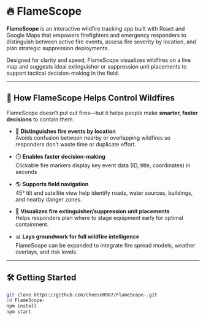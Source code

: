 # 🔥 FlameScope

**FlameScope** is an interactive wildfire tracking app built with React and Google Maps that empowers firefighters and emergency responders to distinguish between active fire events, assess fire severity by location, and plan strategic suppression deployments.

Designed for clarity and speed, FlameScope visualizes wildfires on a live map and suggests ideal extinguisher or suppression unit placements to support tactical decision-making in the field.

---

## 🚨 How FlameScope Helps Control Wildfires

FlameScope doesn’t put out fires—but it helps people make **smarter, faster decisions** to contain them.

- 📍 **Distinguishes fire events by location**  
  Avoids confusion between nearby or overlapping wildfires so responders don’t waste time or duplicate effort.

- ⏱️ **Enables faster decision-making**  
  Clickable fire markers display key event data (ID, title, coordinates) in seconds

- 🌎 **Supports field navigation**  
  45° tilt and satellite view help identify roads, water sources, buildings, and nearby danger zones.

- 🧯 **Visualizes fire extinguisher/suppression unit placements**  
  Helps responders plan where to stage equipment early for optimal containment.

- 📊 **Lays groundwork for full wildfire intelligence**  
  FlameScope can be expanded to integrate fire spread models, weather overlays, and risk levels.

---
## 🛠 Getting Started

```bash
git clone https://github.com/cheese0987/FlameScope-.git
cd FlameScope-
npm install
npm start
